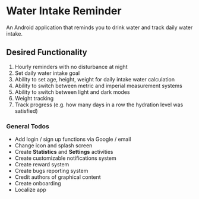 # Water Intake Reminder
An Android application that reminds you to drink water and track daily water intake.

## Desired Functionality
1. Hourly reminders with no disturbance at night
2. Set daily water intake goal
3. Ability to set age, height, weight for daily intake water calculation
4. Ability to switch between metric and imperial measurement systems
5. Ability to switch between light and dark modes
6. Weight tracking
7. Track progress (e.g. how many days in a row the hydration level was satisfied)

### General Todos
* Add login / sign up functions via Google / email
* Change icon and splash screen
* Create **Statistics** and **Settings** activities
* Create customizable notifications system
* Create reward system 
* Create bugs reporting system
* Credit authors of graphical content
* Create onboarding 
* Localize app